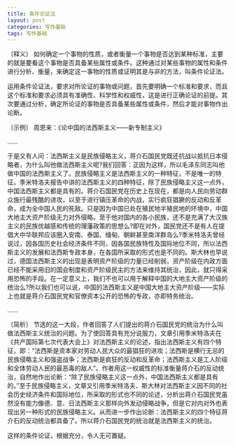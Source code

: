 ```yaml
---
title: 条件论证法
layout: post
categories: 写作基础
tags: 写作基础
---
```


〔释义〕 如何确定一个事物的性质，或者衡量一个事物是否达到某种标准，主要的就是要看这个事物是否具备某些属性或条件。这种通过对某些事物的属性和条件进行分析、衡量，来确定这一事物的性质或证明其是与非的方法，叫条件论证法。

运用条件论证法，要求对所论证的事物或问题，首先要明确一个标准和要求，而且这个标准和要求必须具有准确性、科学性和权威性，这是进行正确论证的前提。其次要通过分析，确定所论证的事物是否具备某些属性或条件，然后才能对事物作出论断。

〔示例〕 周恩来：《论中国的法西斯主义——新专制主义》

……

于是又有人问：法西斯主义是民族侵略主义，蒋介石国民党既还抗战以抵抗日本侵略者，为什么叫他做法西斯主义呢?我们回答：正因为这样，所以毛泽东同志叫他做中国的法西斯主义了。民族侵略主义是法西斯主义的一种特征，不是唯一的特征。季米特洛夫报告中讲的法西斯主义的四种特征，除了民族侵略主义这一点外，中国法西斯主义都是具有的。蒋介石国民党在历史上在现在，都是向人民向劳动群众施行最残酷的进攻，以至于进行镇压革命的内战，实行疯狂猖獗的反动和反革命，成为全中国人民的死敌。只是因为中国已处在殖民地半殖民地的环境中，中国大地主大资产阶级无力对外侵略。至于他对国内的各小民族，还不是充满了大汉族主义的民族优越感和传统的理藩政策的思想么?即在对外，国民党还不是有人在提倡大中华联邦应该圈入安南、泰国、缅甸、朝鲜甚至南洋群岛么?季米特洛夫曾经说过，因各国历史社会经济条件不同，因各国民族特性及国际地位不同，所以法西斯主义的发展和法西斯专政本身，在各国所采取的形式也是不同的。斯大林也早说过，德国法西斯主义的出现是表明资产阶级的力量已经削弱，资产阶级在内政方面已经不能采用旧的国会制度和资产阶级民主的方法来维持其统治，因此，就只得采用恐怖的手段。在一定意义上，我们不也可以用于解释中国的大地主大资产阶级的统治么?所以我们也可以说，中国的法西斯主义是中国大地主大资产阶级——实际上也就是蒋介石国民党和官僚资本公开的恐怖的专政，亦即特务统治。

……

〔简析〕 节选的这一大段，作者回答了人们提出的蒋介石国民党的统治为什么叫做法西斯主义统治的问题。为了使回答具有充分说服力，文章引用季米特洛夫在《共产国际第七次代表大会上》对法西斯主义的论述，指出法西斯主义有四个特征，即：“法西斯是资本家对劳动人民大众的最猖狂的进攻；法西斯是横行无忌的民族侵略主义和强盗战争；法西斯是疯狂的反动和反革命；法西斯主义是工人阶级和全体劳动人民的最恶毒的敌人”。作者用这一权威性的标准衡量蒋介石的反动统治，自然地作出论断：“除了民族侵略主义这一点外，中国法西斯主义都是具有的。”至于民族侵略主义，文章又引用季米特洛夫、斯大林对法西斯主义因不同的社会历史经济条件和国际地位，所采取的形式也不同的论述，分析出蒋介石国民党虽然没有能力像德、意、日法西斯主义那样向外发动侵略战争，但是它对内对外也表现出另一种形式的民族侵略主义。从而进一步作出论断：法西斯主义的四个特征蒋介石的反动统治都具备了。所以蒋介石国民党的统治就是法西斯主义的统治。

这样的条件论证，根据充分，令人无可置疑。 